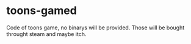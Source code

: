 # toons-gamed

Code of toons game, no binarys will be provided. Those will be bought throught steam and maybe itch.
